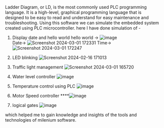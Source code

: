 Ladder Diagram, or LD, is the most commonly used PLC programming language. 
It is a high-level, graphical programming language that is designed to be 
easy to read and understand for easy maintenance and troubleshooting.
Using this software we can simulate the embedded system created using PLC
microcontroller.
here I have done simulation of - 

1. Display date and hello world  hello world -> ![image](https://github.com/Manishmeena10038/plc-programming/assets/127216858/cc0b9244-e862-4925-9864-4affe0602632)  
Date-> ![Screenshot 2024-03-01 172331](https://github.com/Manishmeena10038/plc-programming/assets/127216858/153d9077-fadb-44fd-815b-0e1cbd492209)
Time-> ![Screenshot 2024-03-01 172247](https://github.com/Manishmeena10038/plc-programming/assets/127216858/ce3cfeb9-42bb-47d6-b456-d73fd5094429)

2. LED blinking  ![Screenshot 2024-02-16 171013](https://github.com/Manishmeena10038/plc-programming/assets/127216858/6fbfa33a-8ec4-45b5-aaaf-f2251c57bfad)

3. Traffic light management  ![Screenshot 2024-03-01 165720](https://github.com/Manishmeena10038/plc-programming/assets/127216858/a8d94249-47ba-4828-a7a8-1c9e0dedc3d9)

4. Water level controller ![image](https://github.com/Manishmeena10038/plc-programming/assets/127216858/3f770732-4e05-4b6b-a56c-ca931e27d02b)

5. Temperature control using PLC ![image](https://github.com/Manishmeena10038/plc-programming/assets/127216858/174327e3-d4dc-4092-a5cc-8983faa9ad8f)

6. Motor Speed controller ****![image](https://github.com/Manishmeena10038/plc-programming/assets/127216858/a4f2ce40-5706-4930-be1f-db93e17f6b64)

7. logical gates ![image](https://github.com/Manishmeena10038/plc-programming/assets/127216858/e7898219-61d7-482f-9766-7f9749729701)


which helped me to gain knowledge and insights of the tools and technologies of milenium software.
